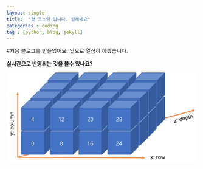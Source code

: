 ```yaml
---
layout: single
title:  "첫 포스팅 입니다. 설레네요"
categories : coding
tag : [python, blog, jekyll]
---
```


#처음 블로그를 만들었어요. 앞으로 열심히 하겠습니다.  

**실시간으로 반영되는 것을 볼수 있나요?**



![output_4_0](../images/2022-05-28-first/output_4_0.png)
